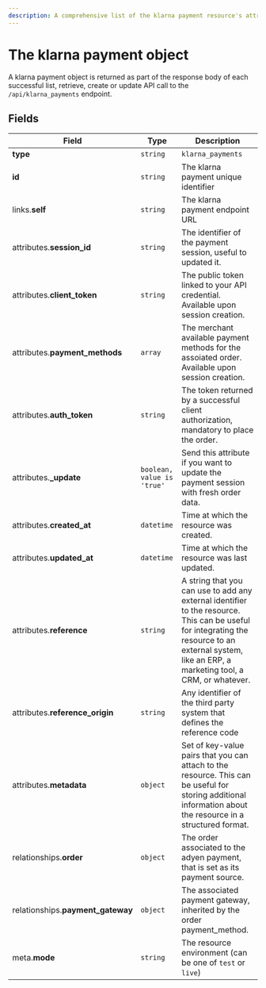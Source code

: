 ```yaml
---
description: A comprehensive list of the klarna payment resource's attributes and relationships.
---
```


# The klarna payment object

A klarna payment object is returned as part of the response body of each successful list, retrieve, create or update API call to the `/api/klarna_payments` endpoint.

## Fields

| Field          | Type     | Description                                  |
| -------------- | -------- | -------------------------------------------- |
| **type**       | `string` | `klarna_payments`                        |
| **id**         | `string` | The klarna payment unique identifier  |
| links.**self** | `string` | The klarna payment endpoint URL       |
| attributes.**session_id** | `string` | The identifier of the payment session, useful to updated it. |
| attributes.**client_token** | `string` | The public token linked to your API credential. Available upon session creation. |
| attributes.**payment_methods** | `array` | The merchant available payment methods for the assoiated order. Available upon session creation. |
| attributes.**auth_token** | `string` | The token returned by a successful client authorization, mandatory to place the order. |
| attributes.**_update** | `boolean, value is 'true'` | Send this attribute if you want to update the payment session with fresh order data. |
| attributes.**created_at** | `datetime` | Time at which the resource was created. |
| attributes.**updated_at** | `datetime` | Time at which the resource was last updated. |
| attributes.**reference** | `string` | A string that you can use to add any external identifier to the resource. This can be useful for integrating the resource to an external system, like an ERP, a marketing tool, a CRM, or whatever. |
| attributes.**reference_origin** | `string` | Any identifier of the third party system that defines the reference code |
| attributes.**metadata** | `object` | Set of key-value pairs that you can attach to the resource. This can be useful for storing additional information about the resource in a structured format. |
| relationships.**order** | `object` | The order associated to the adyen payment, that is set as its payment source. |
| relationships.**payment_gateway** | `object` | The associated payment gateway, inherited by the order payment_method. |
| meta.**mode** | `string` | The resource environment \(can be one of `test` or `live`\) |

